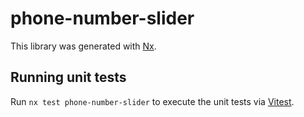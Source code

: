 # phone-number-slider

This library was generated with [Nx](https://nx.dev).

## Running unit tests

Run `nx test phone-number-slider` to execute the unit tests via [Vitest](https://vitest.dev/).
